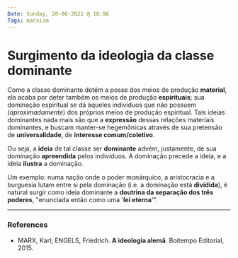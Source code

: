 ```yaml
---
Date: Sunday, 20-06-2021 @ 18:06
Tags: marxism
---
```

# Surgimento da ideologia da classe dominante
Como a classe dominante detém a posse dos meios de produção **material**, ela acaba por deter também os meios de produção **espirituais**; sua dominação espiritual se dá àqueles indivíduos que não possuem (*aproximadamente*) dos próprios meios de produção espiritual. Tais ideias dominantes nada mais são que a **expressão** dessas relações materiais dominantes, e buscam manter-se hegemônicas através de sua pretensão de **universalidade**, de **interesse comum/coletivo**.

Ou seja, a **ideia** de tal classe ser **dominante** advém, justamente, de sua dominação **apreendida** pelos indivíduos. A dominação precede a ideia, e a ideia **ilustra** a dominação.  

Um exemplo: numa nação onde o poder monárquico, a aristocracia e a burguesia lutam entre si pela dominação (i.e. a dominação está **dividida**), é natural surgir como ideia dominante a **doutrina da separação dos três poderes**, "enunciada então como uma '**lei eterna**'". 


---
### References
- MARX, Karl; ENGELS, Friedrich. **A ideologia alemã**. Boitempo Editorial, 2015.